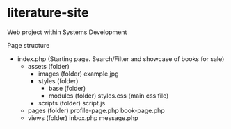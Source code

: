 # literature-site
Web project within Systems Development

Page structure
- index.php (Starting page. Search/Filter and showcase of books for sale)
	- assets (folder)
		- images (folder)
			example.jpg 
		- styles (folder)
			- base (folder)
			- modules (folder)
			styles.css (main css file)
		- scripts (folder)
			script.js
	- pages (folder)
		profile-page.php
		book-page.php 
	- views (folder)
		inbox.php
		message.php
		
